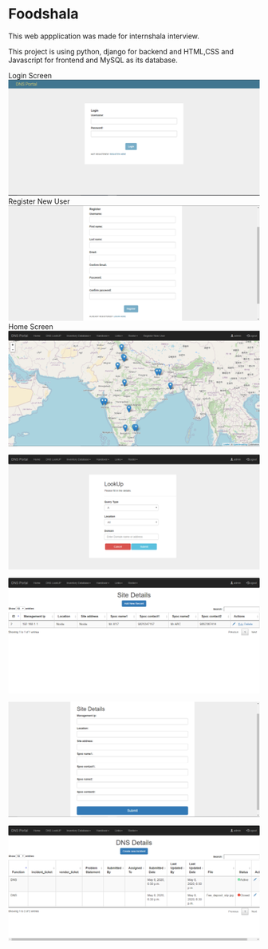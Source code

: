 # Foodshala

This web appplication was made for internshala interview.

This project is using python, django for backend and HTML,CSS and Javascript for frontend and MySQL as its database.

Login Screen
![Login Screen](https://github.com/MayankTola/dnsportal/blob/master/screenshots/Capture6.PNG)
Register New User
![Register Screen](https://github.com/MayankTola/dnsportal/blob/master/screenshots/Capture7.PNG)
Home Screen
![Home Screen](https://github.com/MayankTola/dnsportal/blob/master/screenshots/Capture.PNG)

![LookUp Screen](https://github.com/MayankTola/dnsportal/blob/master/screenshots/Capture2.PNG)

![Database Record](https://github.com/MayankTola/dnsportal/blob/master/screenshots/Capture3.PNG)

![Database Entry](https://github.com/MayankTola/dnsportal/blob/master/screenshots/Capture4.PNG)

![HandOver Screen](https://github.com/MayankTola/dnsportal/blob/master/screenshots/Capture5.PNG)
